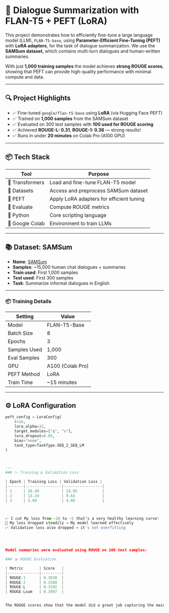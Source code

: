 
# 🧠 Dialogue Summarization with FLAN-T5 + PEFT (LoRA)

This project demonstrates how to efficiently fine-tune a large language model (LLM), `FLAN-T5-base`, using **Parameter-Efficient Fine-Tuning (PEFT)** with **LoRA adapters**, for the task of dialogue summarization. We use the **SAMSum dataset**, which contains multi-turn dialogues and human-written summaries. 

With just **1,000 training samples** the model achieves **strong ROUGE scores**, showing that PEFT can provide high-quality performance with minimal compute and data.

---

## 🔍 Project Highlights

- ✅ Fine-tuned `google/flan-t5-base` using **LoRA** (via Hugging Face PEFT)
- ✅ Trained on **1,000 samples** from the SAMSum dataset
- ✅ Evaluated on 300 test samples with **100 used for ROUGE scoring**
- ✅ Achieved **ROUGE-L: 0.31**, **ROUGE-1: 0.36** — strong results!
- ✅ Runs in under **20 minutes** on Colab Pro (A100 GPU)

---

## 📦 Tech Stack

| Tool          | Purpose                             |
|---------------|-------------------------------------|
| 🤗 Transformers | Load and fine-tune FLAN-T5 model     |
| 🤗 Datasets     | Access and preprocess SAMSum dataset |
| 🤗 PEFT         | Apply LoRA adapters for efficient tuning |
| 🤗 Evaluate     | Compute ROUGE metrics               |
| 🐍 Python       | Core scripting language              |
| 🧠 Google Colab | Environment to train LLMs  |

---

## 📚 Dataset: SAMSum

- **Name**: [SAMSum](https://huggingface.co/datasets/samsum)
- **Samples**: ~15,000 human chat dialogues + summaries
- **Train used**: First 1,000 samples
- **Test used**: First 300 samples
- **Task**: Summarize informal dialogues in English




---

### 📦 Training Details

| Setting             | Value             |
|---------------------|-------------------|
| Model               | FLAN-T5-Base      |
| Batch Size          | 8                 |
| Epochs              | 3                 |
| Samples Used        | 1,000             |
| Eval Samples        | 300               |
| GPU                 | A100 (Colab Pro)  |
| PEFT Method         | LoRA              |
| Train Time          | ~15 minutes       |

---

## ⚙️ LoRA Configuration

```python
peft_config = LoraConfig(
    r=16,
    lora_alpha=32,
    target_modules=["q", "v"],
    lora_dropout=0.05,
    bias="none",
    task_type=TaskType.SEQ_2_SEQ_LM
)



---
### 📉 Training & Validation Loss

| Epoch | Training Loss | Validation Loss |
|-------|----------------|-----------------|
| 1     | 26.49          | 24.95           |
| 2     | 13.24          | 9.63            |
| 3     | 5.88           | 4.66            |



✅ I cut My loss from ~26 to ~5 that’s a very healthy learning curve!
🔽 My loss dropped steadily → My model learned effectively
✅ Validation loss also dropped → it's not overfitting




Model summaries were evaluated using ROUGE on 100 test samples:

### 📊 ROUGE Evaluation

| Metric       | Score   |
|--------------|---------|
| ROUGE-1      | 0.3630  |
| ROUGE-2      | 0.1508  |
| ROUGE-L      | 0.3102  |
| ROUGE-Lsum   | 0.3097  |


The ROUGE scores show that the model did a great job capturing the main ideas and structure of the original summaries. A ROUGE-1 score of 0.3630 means there was a strong match in the words used, while the ROUGE-2 score of 0.1508 shows the model also picked up on meaningful word pairs. The ROUGE-L and ROUGE-Lsum scores, both around 0.31, suggest the model kept the overall flow and structure of the summaries pretty well. Considering this was trained on just 1,000 examples using LoRA — a lightweight fine-tuning method — the results are impressive and show how effective parameter-efficient training can be.



